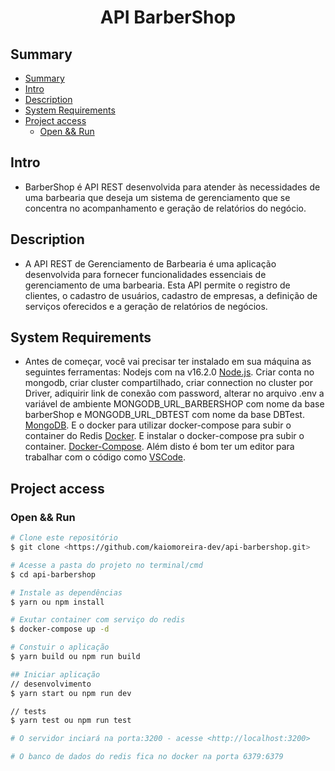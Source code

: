 <h1 align="center"> API BarberShop </h1>

## Summary
- [Summary](#summary)
- [Intro](#intro)
- [Description](#description)
- [System Requirements](#system-requirements)
- [Project access](#project-access)
  - [Open \&\& Run](#open--run)

## Intro
* BarberShop é API REST desenvolvida para atender às necessidades de uma barbearia que deseja um sistema de gerenciamento que se concentra no acompanhamento e geração de relatórios do negócio.
  
## Description
* A API REST de Gerenciamento de Barbearia é uma aplicação desenvolvida para fornecer funcionalidades essenciais de gerenciamento de uma barbearia. Esta API permite o registro de clientes, o cadastro de usuários, cadastro de empresas, a definição de serviços oferecidos e a geração de relatórios de negócios.

## System Requirements
* Antes de começar, você vai precisar ter instalado em sua máquina as seguintes ferramentas:
Nodejs com na v16.2.0
[Node.js](https://nodejs.org/en/). 
Criar conta no mongodb, criar cluster compartilhado, criar connection no cluster por Driver, adiquirir link de conexão com password, alterar no arquivo .env a variável de ambiente MONGODB_URL_BARBERSHOP com nome da base barberShop e MONGODB_URL_DBTEST com nome da base DBTest.
[MongoDB](https://www.mongodb.com).
E o docker para utilizar docker-compose para subir o container do Redis
[Docker](https://https://www.docker.com/).
E instalar o docker-compose pra subir o container.
[Docker-Compose](https://docs.docker.com/compose/install/).
Além disto é bom ter um editor para trabalhar com o código como 
[VSCode](https://code.visualstudio.com/).

## Project access

### Open && Run
```bash
# Clone este repositório
$ git clone <https://github.com/kaiomoreira-dev/api-barbershop.git>

# Acesse a pasta do projeto no terminal/cmd
$ cd api-barbershop

# Instale as dependências
$ yarn ou npm install

# Exutar container com serviço do redis
$ docker-compose up -d

# Constuir o aplicação
$ yarn build ou npm run build

## Iniciar aplicação
// desenvolvimento
$ yarn start ou npm run dev

// tests
$ yarn test ou npm run test

# O servidor inciará na porta:3200 - acesse <http://localhost:3200>

# O banco de dados do redis fica no docker na porta 6379:6379
```
